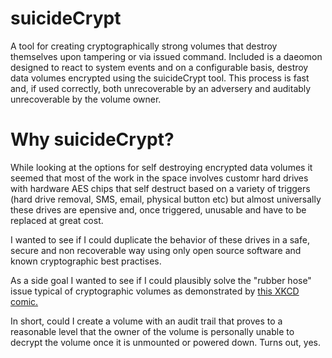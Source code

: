 # suicideCrypt
A tool for creating cryptographically strong volumes that destroy themselves upon tampering or via issued command. Included is a daeomon designed to react to system events and on a configurable basis, destroy data volumes encrypted using the suicideCrypt tool. This process is fast and, if used correctly, both unrecoverable by an adversery and auditably unrecoverable by the volume owner. 

# Why suicideCrypt?
While looking at the options for self destroying encrypted data volumes it seemed that most of the work in the space involves customr hard drives with hardware AES chips that self destruct based on a variety of triggers (hard drive removal, SMS, email, physical button etc) but almost universally these drives are epensive and, once triggered, unusable and have to be replaced at great cost. 

I wanted to see if I could duplicate the behavior of these drives in a safe, secure and non recoverable way using only open source software and known cryptographic best practises. 

As a side goal I wanted to see if I could plausibly solve the "rubber hose" issue typical of cryptographic volumes as demonstrated by [this XKCD comic.](https://xkcd.com/538/)

In short, could I create a volume with an audit trail that proves to a reasonable level that the owner of the volume is personally unable to decrypt the volume once it is unmounted or powered down. Turns out, yes.
